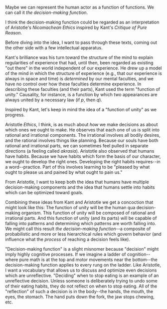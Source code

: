 Maybe we can represent the human actor as a function of functions. We can call it _the decision-making function_.

I think the decision-making function could be regarded as an interpretation of Aristotle's *Nicomachean Ethics* inspired by Kant's *Critique of Pure Reason*.

Before diving into the idea, I want to pass through these texts, coming out the other side with a few intellectual apparatus.

Kant's brilliance was his turn toward the structure of the mind to explain regularities of experience that had, until then, been regarded as existing "out there" in the world independent of our experience. He drew up a model of the mind in which the structure of experience (e.g., that our experience is always in space and time) is *determined* by our mental faculties, and we have no control over how these faculties determine experience. In describing these faculties (and their parts), Kant used the term "function of unity." Causality, for instance, is a function by which two appearances are always united by a necessary law (if *p*, then *q*). 
<!-- Interestingly (for thoughts relating to Wolfram's research), Kant dubs the understanding "*the faculty of rules*." -->
Inspired by Kant, let's keep in mind the idea of a "function of unity" as we progress.

Aristotle *Ethics*, I think, is as much about *how* we make decisions as about which ones we ought to make. He observes that each one of us is split into rational and irrational components. The irrational involves all bodily desires, and the rational involves things like planning. Because our souls have both rational and irrational parts, we can sometimes feel pulled in separate directions (a feeling called *akrasia*). Aristotle also observed that humans have habits. Because we have habits which form the basis of our character, we ought to develop the right ones. Developing the right habits requires--in a word--practice. Part of this involves learning to be "pleased by what ought to please us and pained by what ought to pain us." 

From Aristotle, I want to keep both the idea that humans have multiple decision-making components and the idea that humans settle into habits which can be optimized toward goals.

Combining these ideas from Kant and Aristotle we get a concoction that might look like this: The function of unity will be the human qua decision-making organism. This function of unity will be composed of rational and irrational parts. And this function of unity (and its parts) will be capable of falling into patterns and determining which patterns are worth falling into. We might call this result *the decision-making function*--a composite of probabilistic and more or less hierarchical rules which govern behavior (and influence what the *process* of reaching a decision feels like).

"Decision-making function" is a slight misnomer because "decision" might imply highly cognitive processes. If we imagine a ladder of cognition--where pure math is at the top and motor movements near the bottom--the decision-making function applies to every rung on the ladder. Like Aristotle, I want a vocabulary that allows us to discuss and optimize even decisions which are unreflective. "Deciding" when to stop eating is an example of an unreflective decision. Unless someone is deliberately trying to undo some of their eating habits, they do not reflect on when to stop eating. All of the "reflection" of such a decision is in the body--the hands, the mouth, the eyes, the stomach. The hand puts down the fork, the jaw stops chewing, etc.
